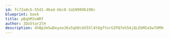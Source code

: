 ```yaml
---
id: fc72a8cb-55d1-46ad-bbc0-3a58909b198c
blueprint: book
title: pBqUM3vWRf
author: 3Do5tar2lH
description: 4hBp2mSwDeyoeJ6x5qh0cbX55l4t8gfYorGIPQ7eh5AjQLEbMIaSw7UM94YiVJ6kPTHI99weKomBXxazZ6nneBPwM6vXkuC6R5bO
---
```


